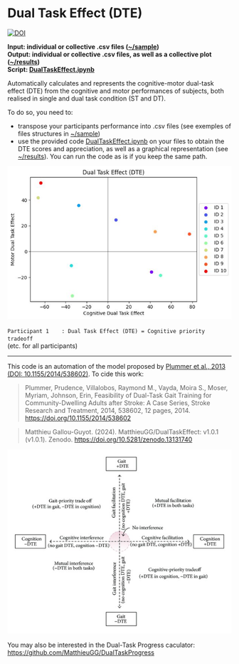 # Dual Task Effect (DTE)

[![DOI](https://zenodo.org/badge/835532801.svg)](https://zenodo.org/doi/10.5281/zenodo.13131739)


**Input: individual or collective .csv files ([~/sample](https://github.com/MatthieuGG/DualTaskEffect/tree/main/sample))  
Output: individual or collective .csv files, as well as a collective plot ([~/results](https://github.com/MatthieuGG/DualTaskEffect/tree/main/results))  
Script: [DualTaskEffect.ipynb](https://github.com/MatthieuGG/DualTaskEffect/blob/main/DualTaskEffect.ipynb)**  

Automatically calculates and represents the cognitive-motor dual-task effect (DTE) from the cognitive and motor performances of subjects, both realised in single and dual task condition (ST and DT).  

To do so, you need to:
- transpose your participants performance into .csv files (see exemples of files structures in [~/sample](https://github.com/MatthieuGG/DualTaskEffect/tree/main/sample))
- use the provided code [DualTaskEffect.ipynb](https://github.com/MatthieuGG/DualTaskEffect/blob/main/DualTaskEffect.ipynb) on your files to obtain the DTE scores and appreciation, as well as a graphical representation (see [~/results](https://github.com/MatthieuGG/DualTaskEffect/tree/main/results)). You can run the code as is if you keep the same path.

![Dual Task Effect Graph](https://github.com/MatthieuGG/DualTaskEffect/blob/main/results/DTE_plot.jpg?raw=true)  

`Participant 1    : Dual Task Effect (DTE) = Cognitive priority tradeoff`  
(etc. for all participants)  

---
This code is an automation of the model proposed by [Plummer et al., 2013 (DOI: 10.1155/2014/538602)](https://onlinelibrary.wiley.com/doi/10.1155/2014/538602). To cide this work:  
> Plummer, Prudence, Villalobos, Raymond M., Vayda, Moira S., Moser, Myriam, Johnson, Erin, Feasibility of Dual-Task Gait Training for Community-Dwelling Adults after Stroke: A Case Series, Stroke Research and Treatment, 2014, 538602, 12 pages, 2014. https://doi.org/10.1155/2014/538602  

> Matthieu Gallou-Guyot. (2024). MatthieuGG/DualTaskEffect: v1.0.1 (v1.0.1). Zenodo. https://doi.org/10.5281/zenodo.13131740

![Dual Task Effect](https://github.com/MatthieuGG/DualTaskEffect/blob/main/images/DTE.jpg?raw=true)

You may also be interested in the Dual-Task Progress caculator: https://github.com/MatthieuGG/DualTaskProgress
